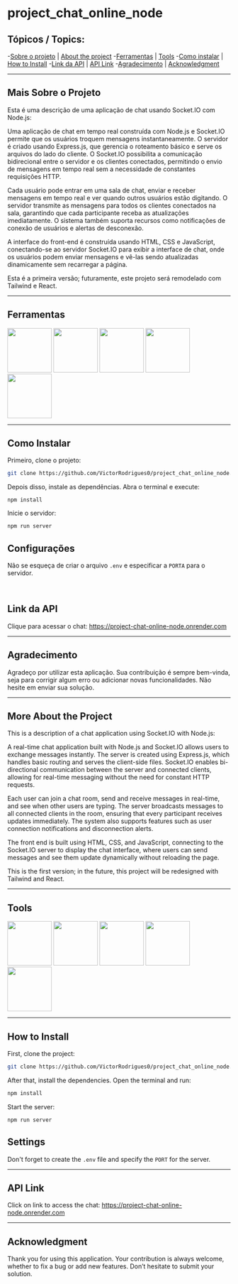 # project_chat_online_node

## Tópicos / Topics:

-[Sobre o projeto](#sobre-o-projeto) | [About the project](#about-the-project)
-[Ferramentas](#ferramentas) | [Tools](#tools)
-[Como instalar](#como-instalar) | [How to Install](#how-to-install)
-[Link da API](#link-da-api) | [API Link](#api-link)
-[Agradecimento](#agradecimento) | [Acknowledgment](#acknowledgment)

<hr>

## Mais Sobre o Projeto

Esta é uma descrição de uma aplicação de chat usando Socket.IO com Node.js:

Uma aplicação de chat em tempo real construída com Node.js e Socket.IO permite que os usuários troquem mensagens instantaneamente. O servidor é criado usando Express.js, que gerencia o roteamento básico e serve os arquivos do lado do cliente. O Socket.IO possibilita a comunicação bidirecional entre o servidor e os clientes conectados, permitindo o envio de mensagens em tempo real sem a necessidade de constantes requisições HTTP.

Cada usuário pode entrar em uma sala de chat, enviar e receber mensagens em tempo real e ver quando outros usuários estão digitando. O servidor transmite as mensagens para todos os clientes conectados na sala, garantindo que cada participante receba as atualizações imediatamente. O sistema também suporta recursos como notificações de conexão de usuários e alertas de desconexão.

A interface do front-end é construída usando HTML, CSS e JavaScript, conectando-se ao servidor Socket.IO para exibir a interface de chat, onde os usuários podem enviar mensagens e vê-las sendo atualizadas dinamicamente sem recarregar a página.

Esta é a primeira versão; futuramente, este projeto será remodelado com Tailwind e React.

<hr>

## Ferramentas 

<div style="display:inline-block">
            <img src="https://cdn.jsdelivr.net/gh/devicons/devicon@latest/icons/html5/html5-original.svg" width="100px" />
            <img src="https://cdn.jsdelivr.net/gh/devicons/devicon@latest/icons/css3/css3-original.svg"  width="100px" />
            <img src="https://cdn.jsdelivr.net/gh/devicons/devicon@latest/icons/socketio/socketio-original.svg"  width="100px" />
            <img src="https://cdn.jsdelivr.net/gh/devicons/devicon@latest/icons/typescript/typescript-original.svg"  width="100px" />
            <img src="https://cdn.jsdelivr.net/gh/devicons/devicon@latest/icons/nodejs/nodejs-original-wordmark.svg"  width="100px" />
</div>
<hr>

## Como Instalar

Primeiro, clone o projeto:

```bash
git clone https://github.com/VictorRodrigues0/project_chat_online_node.git
```
Depois disso, instale as dependências. Abra o terminal e execute:
```terminal
npm install
```

Inicie o servidor:

```bash
npm run server
```

## Configurações

Não se esqueça de criar o arquivo `.env` e especificar a `PORTA` para o servidor.

<br>

## Link da API

Clique para acessar o chat: https://project-chat-online-node.onrender.com

<hr>

## Agradecimento

Agradeço por utilizar esta aplicação. Sua contribuição é sempre bem-vinda, seja para corrigir algum erro ou adicionar novas funcionalidades. Não hesite em enviar sua solução.

<hr>

## More About the Project

This is a description of a chat application using Socket.IO with Node.js:

A real-time chat application built with Node.js and Socket.IO allows users to exchange messages instantly. The server is created using Express.js, which handles basic routing and serves the client-side files. Socket.IO enables bi-directional communication between the server and connected clients, allowing for real-time messaging without the need for constant HTTP requests.

Each user can join a chat room, send and receive messages in real-time, and see when other users are typing. The server broadcasts messages to all connected clients in the room, ensuring that every participant receives updates immediately. The system also supports features such as user connection notifications and disconnection alerts.

The front end is built using HTML, CSS, and JavaScript, connecting to the Socket.IO server to display the chat interface, where users can send messages and see them update dynamically without reloading the page.

This is the first version; in the future, this project will be redesigned with Tailwind and React.

<hr>

## Tools


<div style="display:inline-block">
            <img src="https://cdn.jsdelivr.net/gh/devicons/devicon@latest/icons/html5/html5-original.svg" width="100px" />
            <img src="https://cdn.jsdelivr.net/gh/devicons/devicon@latest/icons/css3/css3-original.svg"  width="100px" />
            <img src="https://cdn.jsdelivr.net/gh/devicons/devicon@latest/icons/socketio/socketio-original.svg"  width="100px" />
            <img src="https://cdn.jsdelivr.net/gh/devicons/devicon@latest/icons/typescript/typescript-original.svg"  width="100px" />
            <img src="https://cdn.jsdelivr.net/gh/devicons/devicon@latest/icons/nodejs/nodejs-original-wordmark.svg"  width="100px" />
</div>
<hr>

## How to Install

First, clone the project:

```bash
git clone https://github.com/VictorRodrigues0/project_chat_online_node.git
```

After that, install the dependencies. Open the terminal and run:
```bash
npm install
```
Start the server:

```bash
npm run server
```
## Settings

Don't forget to create the `.env` file and specify the `PORT` for the server.

<hr>

## API Link

Click on link to access the chat: https://project-chat-online-node.onrender.com

<hr>

## Acknowledgment

Thank you for using this application. Your contribution is always welcome, whether to fix a bug or add new features. Don’t hesitate to submit your solution.


